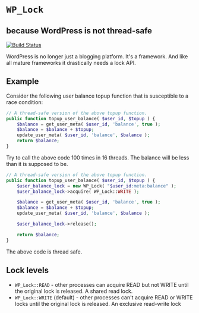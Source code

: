 # `WP_Lock`

## because WordPress is not thread-safe

[![Build Status](https://travis-ci.org/soulseekah/wp-lock.svg?branch=master)](https://travis-ci.org/soulseekah/wp-lock)

WordPress is no longer just a blogging platform. It's a framework. And like all mature frameworks it drastically needs a lock API.

## Example

Consider the following user balance topup function that is susceptible to a race condition:

```php
// A thread-safe version of the above topup function.
public function topup_user_balance( $user_id, $topup ) {
	$balance = get_user_meta( $user_id, 'balance', true );
	$balance = $balance + $topup;
	update_user_meta( $user_id, 'balance', $balance );
	return $balance;
}
```

Try to call the above code 100 times in 16 threads. The balance will be less than it is supposed to be.

```php
// A thread-safe version of the above topup function.
public function topup_user_balance( $user_id, $topup ) {
	$user_balance_lock = new WP_Lock( "$user_id:meta:balance" );
	$user_balance_lock->acquire( WP_Lock::WRITE );

	$balance = get_user_meta( $user_id, 'balance', true );
	$balance = $balance + $topup;
	update_user_meta( $user_id, 'balance', $balance );

	$user_balance_lock->release();

	return $balance;
}
```

The above code is thread safe.

## Lock levels

- `WP_Lock::READ` - other processes can acquire READ but not WRITE until the original lock is released. A shared read lock.
- `WP_Lock::WRITE` (default) - other processes can't acquire READ or WRITE locks until the original lock is released. An exclusive read-write lock
